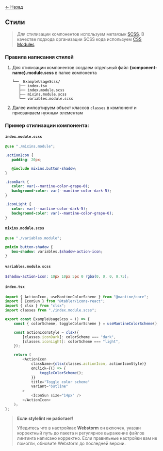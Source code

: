 [← Назад](../README.md)

## Стили

> Для стилизации компонентов используем метаязык [SCSS]('https://sass-scss.ru/').
> В качестве подхода организации SCSS кода используем [CSS Modules]('https://github.com/css-modules/css-modules')

### Правила написания стилей
1. Для стилизации компонентов создаем отдельный файл **{component-name}.module.scss** в папке компонента

   ```
   └──  ExampleUsageScss/
      ├── index.tsx
      ├── index.module.scss
      ├── mixins.module.scss
      └── variables.module.scss
   ```
2. Далее импортируем объект классов `classes` в компонент и присваиваем нужным элементам

### Пример стилизации компонента:

#### **`index.module.scss`**
```scss filename="index.module.scss"
@use "./mixins.module";

.actionIcon {
   padding: 20px;

   @include mixins.button-shadow;
}

.iconDark {
   color: var(--mantine-color-grape-0);
   background-color: var(--mantine-color-dark-5);
}

.iconLight {
   color: var(--mantine-color-dark-5);
   background-color: var(--mantine-color-grape-0);
}
```

#### **`mixins.module.scss`**
```scss filename="index.module.ts"
@use "./variables.module";

@mixin button-shadow {
   box-shadow: variables.$shadow-action-icon;
}
```

#### **`variables.module.scss`**
```scss filename="variables.module.scss"
$shadow-action-icon: 10px 10px 5px 0 rgba(0, 0, 0, 0.75);
```

#### **`index.tsx`**
```typescript jsx filename="index.tsx"
import { ActionIcon, useMantineColorScheme } from "@mantine/core";
import { IconSun } from "@tabler/icons-react";
import { clsx } from "clsx";
import classes from "./index.module.scss";

export const ExampleUsageScss = () => {
    const { colorScheme, toggleColorScheme } = useMantineColorScheme();

    const actionIconStyle = clsx({
        [classes.iconDark]: colorScheme === "dark",
        [classes.iconLight]: colorScheme === "light",
    });

    return (
        <ActionIcon
            className={clsx(classes.actionIcon, actionIconStyle)}
            onClick={() => {
                toggleColorScheme();
            }}
            title="Toggle color scheme"
            variant="outline"
        >
            <IconSun size="14px" />
        </ActionIcon>
    );
};
```

> **Если stylelint не работает!**
>
> Убедитесь что в настройках **Webstorm** он включен, указан корректный путь до пакета и
> регулярное выражение файлов линтинга написано корректно.
> Если правильные настройки вам не помогли, обновите Webstorm до последней версии.
